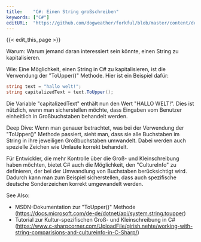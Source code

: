 ```yaml
---
title:    "C#: Einen String großschreiben"
keywords: ["C#"]
editURL:  "https://github.com/dogweather/forkful/blob/master/content/de/c-sharp/capitalizing-a-string.md"
---
```


{{< edit_this_page >}}

Warum: Warum jemand daran interessiert sein könnte, einen String zu kapitalisieren.

Wie: Eine Möglichkeit, einen String in C# zu kapitalisieren, ist die Verwendung der "ToUpper()" Methode. Hier ist ein Beispiel dafür:

```C# 
string text = "hallo welt!";
string capitalizedText = text.ToUpper();
```
Die Variable "capitalizedText" enthält nun den Wert "HALLO WELT!". Dies ist nützlich, wenn man sicherstellen möchte, dass Eingaben vom Benutzer einheitlich in Großbuchstaben behandelt werden.

Deep Dive: Wenn man genauer betrachtet, was bei der Verwendung der "ToUpper()" Methode passiert, sieht man, dass sie alle Buchstaben im String in ihre jeweiligen Großbuchstaben umwandelt. Dabei werden auch spezielle Zeichen wie Umlaute korrekt behandelt.

Für Entwickler, die mehr Kontrolle über die Groß- und Kleinschreibung haben möchten, bietet C# auch die Möglichkeit, den "CultureInfo" zu definieren, der bei der Umwandlung von Buchstaben berücksichtigt wird. Dadurch kann man zum Beispiel sicherstellen, dass auch spezifische deutsche Sonderzeichen korrekt umgewandelt werden.

See Also:

- MSDN-Dokumentation zur "ToUpper()" Methode (https://docs.microsoft.com/de-de/dotnet/api/system.string.toupper)
- Tutorial zur Kultur-spezifischen Groß- und Kleinschreibung in C# (https://www.c-sharpcorner.com/UploadFile/girish.nehte/working-with-string-comparisions-and-cultureinfo-in-C-Sharp/)